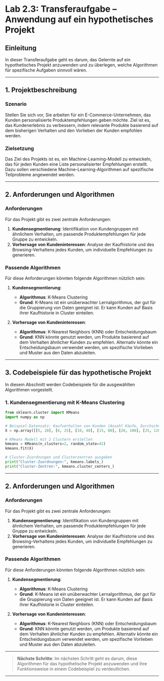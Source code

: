 # Lab 2.3: Transferaufgabe – Anwendung auf ein hypothetisches Projekt

## Einleitung
In dieser Transferaufgabe geht es darum, das Gelernte auf ein hypothetisches Projekt anzuwenden und zu überlegen, welche Algorithmen für spezifische Aufgaben sinnvoll wären.

---

## 1. Projektbeschreibung

### Szenario
Stellen Sie sich vor, Sie arbeiten für ein E-Commerce-Unternehmen, das Kunden personalisierte Produktempfehlungen geben möchte. Ziel ist es, das Kundenerlebnis zu verbessern, indem relevante Produkte basierend auf dem bisherigen Verhalten und den Vorlieben der Kunden empfohlen werden.

### Zielsetzung
Das Ziel des Projekts ist es, ein Machine-Learning-Modell zu entwickeln, das für jeden Kunden eine Liste personalisierter Empfehlungen erstellt. Dazu sollen verschiedene Machine-Learning-Algorithmen auf spezifische Teilprobleme angewendet werden.

---

## 2. Anforderungen und Algorithmen

### Anforderungen
Für das Projekt gibt es zwei zentrale Anforderungen:
1. **Kundensegmentierung**: Identifikation von Kundengruppen mit ähnlichem Verhalten, um passende Produktempfehlungen für jede Gruppe zu entwickeln.
2. **Vorhersage von Kundeninteressen**: Analyse der Kaufhistorie und des Browsing-Verhaltens jedes Kunden, um individuelle Empfehlungen zu generieren.

### Passende Algorithmen
Für diese Anforderungen könnten folgende Algorithmen nützlich sein:

1. **Kundensegmentierung**:
   - **Algorithmus**: K-Means Clustering
   - **Grund**: K-Means ist ein unüberwachter Lernalgorithmus, der gut für die Gruppierung von Daten geeignet ist. Er kann Kunden auf Basis ihrer Kaufhistorie in Cluster einteilen.

2. **Vorhersage von Kundeninteressen**:
   - **Algorithmus**: K-Nearest Neighbors (KNN) oder Entscheidungsbaum
   - **Grund**: KNN könnte genutzt werden, um Produkte basierend auf dem Verhalten ähnlicher Kunden zu empfehlen. Alternativ könnte ein Entscheidungsbaum verwendet werden, um spezifische Vorlieben und Muster aus den Daten abzuleiten.

---

## 3. Codebeispiele für das hypothetische Projekt

In diesem Abschnitt werden Codebeispiele für die ausgewählten Algorithmen vorgestellt.

### 1. Kundensegmentierung mit K-Means Clustering

```python
from sklearn.cluster import KMeans
import numpy as np

# Beispiel-Datensatz: Kaufverhalten von Kunden (Anzahl Käufe, Durchschnittspreis)
X = np.array([[5, 20], [6, 25], [10, 40], [15, 80], [20, 100], [25, 120]])

# KMeans Modell mit 2 Clustern erstellen
kmeans = KMeans(n_clusters=2, random_state=42)
kmeans.fit(X)

# Cluster-Zuordnungen und Clusterzentren ausgeben
print("Cluster-Zuordnungen:", kmeans.labels_)
print("Cluster-Zentren:", kmeans.cluster_centers_)


```
---


## 2. Anforderungen und Algorithmen

### Anforderungen
Für das Projekt gibt es zwei zentrale Anforderungen:
1. **Kundensegmentierung**: Identifikation von Kundengruppen mit ähnlichem Verhalten, um passende Produktempfehlungen für jede Gruppe zu entwickeln.
2. **Vorhersage von Kundeninteressen**: Analyse der Kaufhistorie und des Browsing-Verhaltens jedes Kunden, um individuelle Empfehlungen zu generieren.

### Passende Algorithmen
Für diese Anforderungen könnten folgende Algorithmen nützlich sein:

1. **Kundensegmentierung**:
   - **Algorithmus**: K-Means Clustering
   - **Grund**: K-Means ist ein unüberwachter Lernalgorithmus, der gut für die Gruppierung von Daten geeignet ist. Er kann Kunden auf Basis ihrer Kaufhistorie in Cluster einteilen.

2. **Vorhersage von Kundeninteressen**:
   - **Algorithmus**: K-Nearest Neighbors (KNN) oder Entscheidungsbaum
   - **Grund**: KNN könnte genutzt werden, um Produkte basierend auf dem Verhalten ähnlicher Kunden zu empfehlen. Alternativ könnte ein Entscheidungsbaum verwendet werden, um spezifische Vorlieben und Muster aus den Daten abzuleiten.

---

> **Nächste Schritte**: Im nächsten Schritt geht es darum, diese Algorithmen für das hypothetische Projekt anzuwenden und ihre Funktionsweise in einem Codebeispiel zu verdeutlichen.

---

